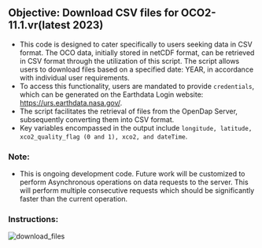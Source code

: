 ## Objective: Download CSV files for OCO2-11.1.vr(latest 2023)
- This code is designed to cater specifically to users seeking data in CSV format. The OCO data, initially stored in netCDF format, can be retrieved in 
CSV format through the utilization of this script. The script allows users to download files based on a specified date: YEAR, in accordance with individual 
user requirements.
- To access this functionality, users are mandated to provide `credentials`, which can be generated on the Earthdata Login website: https://urs.earthdata.nasa.gov/.
- The script facilitates the retrieval of files from the OpenDap Server, subsequently converting them into CSV format.
- Key variables encompassed in the output 
include `longitude, latitude, xco2_quality_flag (0 and 1), xco2, and dateTime`.

### Note: 
- This is ongoing development code. Future work will be customized to perform Asynchronous operations on data requests to the server. This will perform multiple consecutive requests which should be significantly faster than the current operation.

### Instructions:
![download_files](https://github.com/sagarlimbu0/OCO2-OCO3/blob/main/static_data/instructions.jpg)
